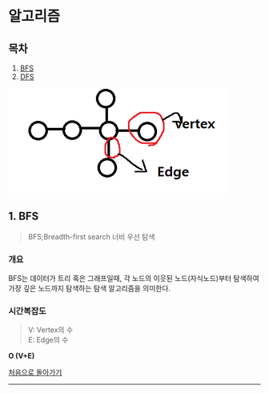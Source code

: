 # 알고리즘
## 목차
1. [BFS]()
2. [DFS]()



<img src="https://github.com/HK-An/today_i_learned/blob/main/00_IMGS/04_ALGORITHM/graph.png">

## 1. BFS
> BFS;Breadth-first search 너비 우선 탐색

### 개요
BFS는 데이터가 트리 혹은 그래프일때, 각 노드의 이웃된 노드(자식노드)부터 탐색하여 가장 깊은 노드까지 탐색하는 탐색 알고리즘을 의미한다.

### 시간복잡도  
>V: Vertex의 수  
E: Edge의 수

**O (V+E)**  

[처음으로 돌아가기](https://github.com/HK-An/today_i_learned/)
<hr />
